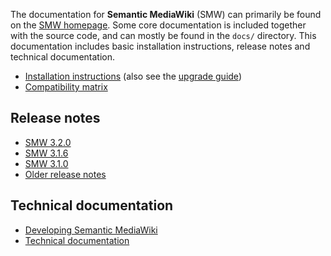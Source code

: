 
The documentation for **Semantic MediaWiki** (SMW) can primarily be found on the [SMW homepage](https://www.semantic-mediawiki.org). Some core documentation is included together with the source code, and can mostly be found in the
`docs/` directory. This documentation includes basic installation instructions, release notes and
technical documentation.

* [Installation instructions](INSTALL.md) (also see the [upgrade guide](https://www.semantic-mediawiki.org/wiki/Help:Installation))
* [Compatibility matrix](COMPATIBILITY.md)

## Release notes

* [SMW 3.2.0](releasenotes/RELEASE-NOTES-3.2.0.md)
* [SMW 3.1.6](releasenotes/RELEASE-NOTES-3.1.6.md)
* [SMW 3.1.0](releasenotes/RELEASE-NOTES-3.1.0.md)
* [Older release notes](releasenotes/README.md)

## Technical documentation

* [Developing Semantic MediaWiki](architecture/README.md)
* [Technical documentation](technical/README.md)
